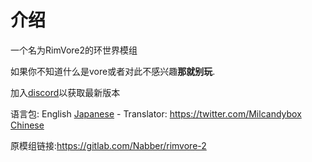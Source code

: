# 介绍
一个名为RimVore2的环世界模组

如果你不知道什么是vore或者对此不感兴趣**那就别玩**.

加入[discord](https://discord.gg/w9tYgTGgx4)以获取最新版本

语言包:
English
[Japanese](https://gitlab.com/Amecissist7/rimvore-jp) - Translator: https://twitter.com/Milcandybox
[Chinese](https://github.com/430230562/RimVore2-Chinese-translate)

原模组链接:https://gitlab.com/Nabber/rimvore-2
